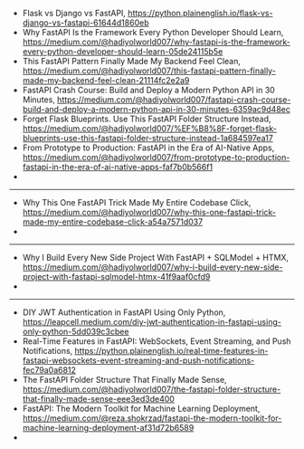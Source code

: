 

- Flask vs Django vs FastAPI, https://python.plainenglish.io/flask-vs-django-vs-fastapi-61644d1860eb
- Why FastAPI Is the Framework Every Python Developer Should Learn, https://medium.com/@hadiyolworld007/why-fastapi-is-the-framework-every-python-developer-should-learn-05de24115b5e
- This FastAPI Pattern Finally Made My Backend Feel Clean, https://medium.com/@hadiyolworld007/this-fastapi-pattern-finally-made-my-backend-feel-clean-21114fc2e2a9
- FastAPI Crash Course: Build and Deploy a Modern Python API in 30 Minutes, https://medium.com/@hadiyolworld007/fastapi-crash-course-build-and-deploy-a-modern-python-api-in-30-minutes-6359ac9d48ec
- Forget Flask Blueprints. Use This FastAPI Folder Structure Instead, https://medium.com/@hadiyolworld007/%EF%B8%8F-forget-flask-blueprints-use-this-fastapi-folder-structure-instead-1a684597ea17
- From Prototype to Production: FastAPI in the Era of AI-Native Apps, https://medium.com/@hadiyolworld007/from-prototype-to-production-fastapi-in-the-era-of-ai-native-apps-faf7b0b566f1
- 

----------------------------

-  Why This One FastAPI Trick Made My Entire Codebase Click, https://medium.com/@hadiyolworld007/why-this-one-fastapi-trick-made-my-entire-codebase-click-a54a7571d037
-  


----------------------------------------

- Why I Build Every New Side Project With FastAPI + SQLModel + HTMX, https://medium.com/@hadiyolworld007/why-i-build-every-new-side-project-with-fastapi-sqlmodel-htmx-41f9aaf0cfd9
- 


----------------------

- DIY JWT Authentication in FastAPI Using Only Python, https://leapcell.medium.com/diy-jwt-authentication-in-fastapi-using-only-python-5dd039c3cbee
- Real-Time Features in FastAPI: WebSockets, Event Streaming, and Push Notifications, https://python.plainenglish.io/real-time-features-in-fastapi-websockets-event-streaming-and-push-notifications-fec79a0a6812
- The FastAPI Folder Structure That Finally Made Sense, https://medium.com/@hadiyolworld007/the-fastapi-folder-structure-that-finally-made-sense-eee3ed3de400
- FastAPI: The Modern Toolkit for Machine Learning Deployment, https://medium.com/@reza.shokrzad/fastapi-the-modern-toolkit-for-machine-learning-deployment-af31d72b6589
- 

